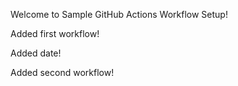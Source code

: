 Welcome to Sample GitHub Actions Workflow Setup!

Added first workflow!

Added date!

Added second workflow!